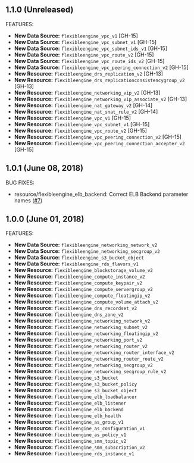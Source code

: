 ## 1.1.0 (Unreleased)

FEATURES:

* **New Data Source:** `flexibleengine_vpc_v1` [GH-15]
* **New Data Source:** `flexibleengine_vpc_subnet_v1` [GH-15]
* **New Data Source:** `flexibleengine_vpc_subnet_ids_v1` [GH-15]
* **New Data Source:** `flexibleengine_vpc_route_v2` [GH-15]
* **New Data Source:** `flexibleengine_vpc_route_ids_v2` [GH-15]
* **New Data Source:** `flexibleengine_vpc_peering_connection_v2` [GH-15]
* **New Resource:** `flexibleengine_drs_replication_v2` [GH-13]
* **New Resource:** `flexibleengine_drs_replicationconsistencygroup_v2` [GH-13]
* **New Resource:** `flexibleengine_networking_vip_v2` [GH-13]
* **New Resource:** `flexibleengine_networking_vip_associate_v2` [GH-13]
* **New Resource:** `flexibleengine_nat_gateway_v2` [GH-14]
* **New Resource:** `flexibleengine_nat_snat_rule_v2` [GH-14]
* **New Resource:** `flexibleengine_vpc_v1` [GH-15]
* **New Resource:** `flexibleengine_vpc_subnet_v1` [GH-15]
* **New Resource:** `flexibleengine_vpc_route_v2` [GH-15]
* **New Resource:** `flexibleengine_vpc_peering_connection_v2` [GH-15]
* **New Resource:** `flexibleengine_vpc_peering_connection_accepter_v2` [GH-15]

## 1.0.1 (June 08, 2018)

BUG FIXES:

* resource/flexibleengine_elb_backend: Correct ELB Backend parameter names ([#7](https://github.com/terraform-providers/terraform-provider-flexibleengine/issues/7))

## 1.0.0 (June 01, 2018)

FEATURES:

* **New Data Source:** `flexibleengine_networking_network_v2`
* **New Data Source:** `flexibleengine_networking_secgroup_v2`
* **New Data Source:** `flexibleengine_s3_bucket_object`
* **New Data Source:** `flexibleengine_rds_flavors_v1`
* **New Resource:** `flexibleengine_blockstorage_volume_v2`
* **New Resource:** `flexibleengine_compute_instance_v2`
* **New Resource:** `flexibleengine_compute_keypair_v2`
* **New Resource:** `flexibleengine_compute_servergroup_v2`
* **New Resource:** `flexibleengine_compute_floatingip_v2`
* **New Resource:** `flexibleengine_compute_volume_attach_v2`
* **New Resource:** `flexibleengine_dns_recordset_v2`
* **New Resource:** `flexibleengine_dns_zone_v2`
* **New Resource:** `flexibleengine_networking_network_v2`
* **New Resource:** `flexibleengine_networking_subnet_v2`
* **New Resource:** `flexibleengine_networking_floatingip_v2`
* **New Resource:** `flexibleengine_networking_port_v2`
* **New Resource:** `flexibleengine_networking_router_v2`
* **New Resource:** `flexibleengine_networking_router_interface_v2`
* **New Resource:** `flexibleengine_networking_router_route_v2`
* **New Resource:** `flexibleengine_networking_secgroup_v2`
* **New Resource:** `flexibleengine_networking_secgroup_rule_v2`
* **New Resource:** `flexibleengine_s3_bucket`
* **New Resource:** `flexibleengine_s3_bucket_policy`
* **New Resource:** `flexibleengine_s3_bucket_object`
* **New Resource:** `flexibleengine_elb_loadbalancer`
* **New Resource:** `flexibleengine_elb_listener`
* **New Resource:** `flexibleengine_elb_backend`
* **New Resource:** `flexibleengine_elb_health`
* **New Resource:** `flexibleengine_as_group_v1`
* **New Resource:** `flexibleengine_as_configuration_v1`
* **New Resource:** `flexibleengine_as_policy_v1`
* **New Resource:** `flexibleengine_smn_topic_v2`
* **New Resource:** `flexibleengine_smn_subscription_v2`
* **New Resource:** `flexibleengine_rds_instance_v1`
